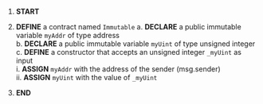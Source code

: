 1. **START**

2. **DEFINE** a contract named `Immutable`
   a. **DECLARE** a public immutable variable `myAddr` of type address  
   b. **DECLARE** a public immutable variable `myUint` of type unsigned integer  
   c. **DEFINE** a constructor that accepts an unsigned integer `_myUint` as input  
    i. **ASSIGN** `myAddr` with the address of the sender (msg.sender)  
    ii. **ASSIGN** `myUint` with the value of `_myUint`

3. **END**
